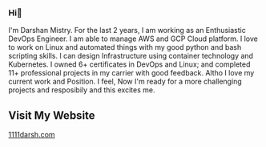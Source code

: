 ### Hi👋

I'm Darshan Mistry. For the last 2 years, I am working as an Enthusiastic DevOps Engineer. I am able to manage AWS and GCP Cloud platform. I love to work on Linux and automated things with my good python and bash scripting skills. I can design Infrastructure using container technology and Kubernetes. I owned 6+ certificates in DevOps and Linux; and completed 11+ professional projects in my carrier with good feedback. Altho I love my current work and Position. I feel, Now I'm ready for a more challenging projects and resposibily and this excites me.



## Visit My Website
[1111darsh.com](https://1111darsh.com)



<!--
**1111darsh/1111darsh** is a ✨ _special_ ✨ repository because its `README.md` (this file) appears on your GitHub profile.

Here are some ideas to get you started:

- 🔭 I’m currently working on ...
- 🌱 I’m currently learning ...
- 👯 I’m looking to collaborate on ...
- 🤔 I’m looking for help with ...
- 💬 Ask me about ...
- 📫 How to reach me: ...
- 😄 Pronouns: ...
- ⚡ Fun fact: ...
-->
